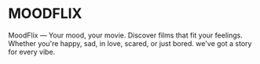 # MOODFLIX
MoodFlix — Your mood, your movie. Discover films that fit your feelings. Whether you're happy, sad, in love, scared, or just bored. we've got a story for every vibe.
